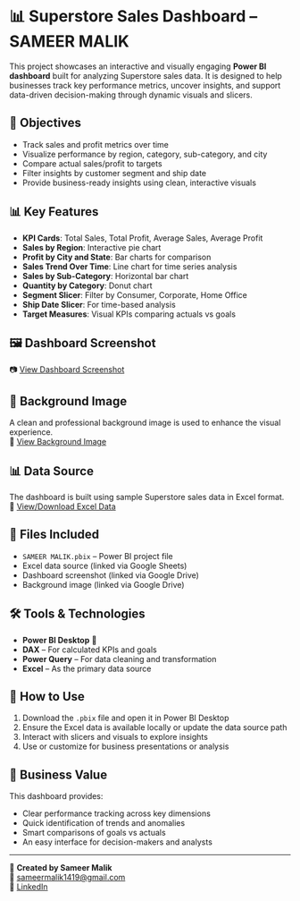 # 📊 Superstore Sales Dashboard – SAMEER MALIK

This project showcases an interactive and visually engaging **Power BI dashboard** built for analyzing Superstore sales data. It is designed to help businesses track key performance metrics, uncover insights, and support data-driven decision-making through dynamic visuals and slicers.

## 🎯 Objectives

- Track sales and profit metrics over time
- Visualize performance by region, category, sub-category, and city
- Compare actual sales/profit to targets
- Filter insights by customer segment and ship date
- Provide business-ready insights using clean, interactive visuals

## 📊 Key Features

- **KPI Cards**: Total Sales, Total Profit, Average Sales, Average Profit
- **Sales by Region**: Interactive pie chart
- **Profit by City and State**: Bar charts for comparison
- **Sales Trend Over Time**: Line chart for time series analysis
- **Sales by Sub-Category**: Horizontal bar chart
- **Quantity by Category**: Donut chart
- **Segment Slicer**: Filter by Consumer, Corporate, Home Office
- **Ship Date Slicer**: For time-based analysis
- **Target Measures**: Visual KPIs comparing actuals vs goals

## 🖼️ Dashboard Screenshot

📷 [View Dashboard Screenshot](https://drive.google.com/file/d/196AbZNEEhTfA7OZN9mL2IPGpfluIzAj5/view?usp=sharing)

## 🎨 Background Image

A clean and professional background image is used to enhance the visual experience.  
🎨 [View Background Image](https://drive.google.com/file/d/1-vZMl-OmrXQYyJorhg7BaQsw8iCztsxg/view?usp=drive_link)

## 📊 Data Source

The dashboard is built using sample Superstore sales data in Excel format.  
📄 [View/Download Excel Data](https://docs.google.com/spreadsheets/d/144M_kRn_2-zgB-U3gyieCRCT-fVWtUTY/edit?usp=sharing&ouid=104303118614351627704&rtpof=true&sd=true)

## 📁 Files Included

- `SAMEER MALIK.pbix` – Power BI project file
- Excel data source (linked via Google Sheets)
- Dashboard screenshot (linked via Google Drive)
- Background image (linked via Google Drive)

## 🛠 Tools & Technologies

- **Power BI Desktop** 🧩
- **DAX** – For calculated KPIs and goals
- **Power Query** – For data cleaning and transformation
- **Excel** – As the primary data source

## 🚀 How to Use

1. Download the `.pbix` file and open it in Power BI Desktop
2. Ensure the Excel data is available locally or update the data source path
3. Interact with slicers and visuals to explore insights
4. Use or customize for business presentations or analysis

## 📌 Business Value

This dashboard provides:
- Clear performance tracking across key dimensions
- Quick identification of trends and anomalies
- Smart comparisons of goals vs actuals
- An easy interface for decision-makers and analysts

---

🔗 **Created by Sameer Malik**  
📧 sameermalik1419@gmail.com  
💼 [LinkedIn](https://www.linkedin.com/in/sameer-malik-b5b8772b9)
